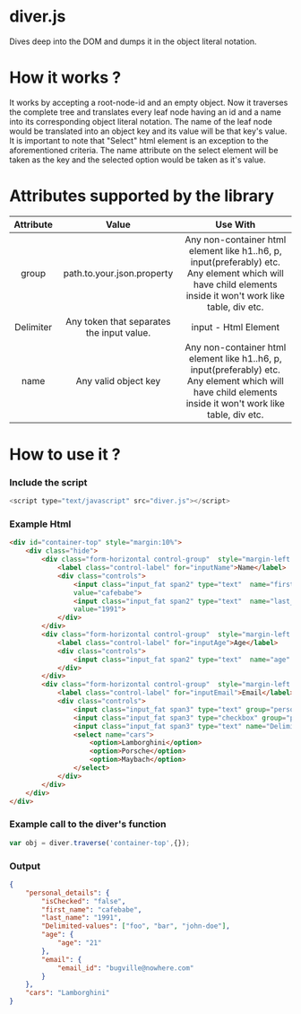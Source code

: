 # diver.js
Dives deep into the DOM and dumps it in the object literal notation.
# How it works ?
It works by accepting a root-node-id and an empty object. Now it traverses the complete tree and translates every leaf node having an id and a name into its corresponding object literal notation. The name of the leaf node would be translated into an object key and its value will be that key's value.
It is important to note that "Select" html element is an exception to the aforementioned criteria. The name attribute on the select element will be taken as the key and the selected option would be taken as it's value.
# Attributes supported by the library
| Attribute |                   Value                   |                                                                          Use With                                                                          |
|:---------:|:-----------------------------------------:|:----------------------------------------------------------------------------------------------------------------------------------------------------------:|
|   group   |         path.to.your.json.property        | Any non-container html element like h1..h6, p, input(preferably) etc. Any element which will have child elements inside it won't work like table, div etc. |
| Delimiter | Any token that separates the input value. |                                                                    input - Html Element                                                                    |
|    name   |            Any valid object key           | Any non-container html element like h1..h6, p, input(preferably) etc. Any element which will have child elements inside it won't work like table, div etc. |
# How to use it ?
### Include the script
```javascript
<script type="text/javascript" src="diver.js"></script>
```
### Example Html
```html
<div id="container-top" style="margin:10%">
	<div class="hide">
		<div class="form-horizontal control-group"  style="margin-left: -118px">
			<label class="control-label" for="inputName">Name</label>
			<div class="controls">
				<input class="input_fat span2" type="text"  name="first_name" group="personal_details" placeholder="First"
				value="cafebabe">
				<input class="input_fat span2" type="text"  name="last_name"  group="personal_details" placeholder="Last"
				value="1991">
			</div>
		</div>
		<div class="form-horizontal control-group"  style="margin-left: -118px">
			<label class="control-label" for="inputAge">Age</label>
			<div class="controls">
				<input class="input_fat span2" type="text"  name="age" group="personal_details.age" placeholder="Age" value="21">
			</div>
		</div>
		<div class="form-horizontal control-group"  style="margin-left: -118px">
			<label class="control-label" for="inputEmail">Email</label>
			<div class="controls">
				<input class="input_fat span3" type="text" group="personal_details.email" name="email_id"  placeholder="Email" value="bugville@nowhere.com">
				<input class="input_fat span3" type="checkbox" group="personal_details" name="isChecked">
				<input class="input_fat span3" type="text" name="Delimited-values" delimiter="," placeholder="delimited values" value="foo,bar,john-doe">
				<select name="cars">
					<option>Lamborghini</option>
					<option>Porsche</option>
					<option>Maybach</option>
				</select>
			</div>
		</div>
	</div>
</div>
```
### Example call to the diver's function
```javascript
var obj = diver.traverse('container-top',{});
```
### Output
```json
{
	"personal_details": {
		"isChecked": "false",
		"first_name": "cafebabe",
		"last_name": "1991",
		"Delimited-values": ["foo", "bar", "john-doe"],
		"age": {
			"age": "21"
		},
		"email": {
			"email_id": "bugville@nowhere.com"
		}
	},
	"cars": "Lamborghini"
}
```